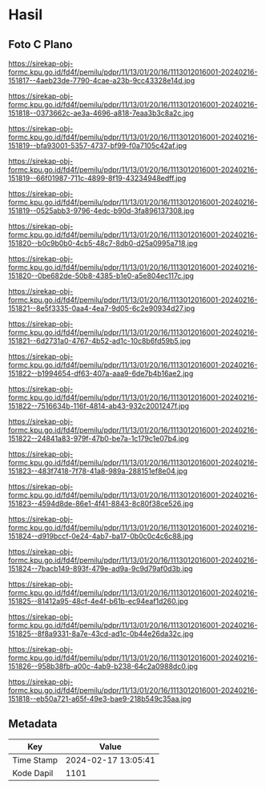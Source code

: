 # Hasil

## Foto C Plano

https://sirekap-obj-formc.kpu.go.id/fd4f/pemilu/pdpr/11/13/01/20/16/1113012016001-20240216-151817--4aeb23de-7790-4cae-a23b-9cc43328e14d.jpg

https://sirekap-obj-formc.kpu.go.id/fd4f/pemilu/pdpr/11/13/01/20/16/1113012016001-20240216-151818--0373662c-ae3a-4696-a818-7eaa3b3c8a2c.jpg

https://sirekap-obj-formc.kpu.go.id/fd4f/pemilu/pdpr/11/13/01/20/16/1113012016001-20240216-151819--bfa93001-5357-4737-bf99-f0a7105c42af.jpg

https://sirekap-obj-formc.kpu.go.id/fd4f/pemilu/pdpr/11/13/01/20/16/1113012016001-20240216-151819--66f01987-711c-4899-8f19-43234948edff.jpg

https://sirekap-obj-formc.kpu.go.id/fd4f/pemilu/pdpr/11/13/01/20/16/1113012016001-20240216-151819--0525abb3-9796-4edc-b90d-3fa896137308.jpg

https://sirekap-obj-formc.kpu.go.id/fd4f/pemilu/pdpr/11/13/01/20/16/1113012016001-20240216-151820--b0c9b0b0-4cb5-48c7-8db0-d25a0995a718.jpg

https://sirekap-obj-formc.kpu.go.id/fd4f/pemilu/pdpr/11/13/01/20/16/1113012016001-20240216-151820--0be682de-50b8-4385-b1e0-a5e804ec117c.jpg

https://sirekap-obj-formc.kpu.go.id/fd4f/pemilu/pdpr/11/13/01/20/16/1113012016001-20240216-151821--8e5f3335-0aa4-4ea7-9d05-6c2e90934d27.jpg

https://sirekap-obj-formc.kpu.go.id/fd4f/pemilu/pdpr/11/13/01/20/16/1113012016001-20240216-151821--6d2731a0-4767-4b52-ad1c-10c8b6fd59b5.jpg

https://sirekap-obj-formc.kpu.go.id/fd4f/pemilu/pdpr/11/13/01/20/16/1113012016001-20240216-151822--b1994654-df63-407a-aaa9-6de7b4b16ae2.jpg

https://sirekap-obj-formc.kpu.go.id/fd4f/pemilu/pdpr/11/13/01/20/16/1113012016001-20240216-151822--7516634b-116f-4814-ab43-932c2001247f.jpg

https://sirekap-obj-formc.kpu.go.id/fd4f/pemilu/pdpr/11/13/01/20/16/1113012016001-20240216-151822--24841a83-979f-47b0-be7a-1c179c1e07b4.jpg

https://sirekap-obj-formc.kpu.go.id/fd4f/pemilu/pdpr/11/13/01/20/16/1113012016001-20240216-151823--483f7418-7f78-41a8-989a-288151ef8e04.jpg

https://sirekap-obj-formc.kpu.go.id/fd4f/pemilu/pdpr/11/13/01/20/16/1113012016001-20240216-151823--4594d8de-86e1-4f41-8843-8c80f38ce526.jpg

https://sirekap-obj-formc.kpu.go.id/fd4f/pemilu/pdpr/11/13/01/20/16/1113012016001-20240216-151824--d919bccf-0e24-4ab7-ba17-0b0c0c4c6c88.jpg

https://sirekap-obj-formc.kpu.go.id/fd4f/pemilu/pdpr/11/13/01/20/16/1113012016001-20240216-151824--7bacb149-893f-479e-ad9a-9c9d79af0d3b.jpg

https://sirekap-obj-formc.kpu.go.id/fd4f/pemilu/pdpr/11/13/01/20/16/1113012016001-20240216-151825--81412a95-48cf-4e4f-b61b-ec94eaf1d260.jpg

https://sirekap-obj-formc.kpu.go.id/fd4f/pemilu/pdpr/11/13/01/20/16/1113012016001-20240216-151825--8f8a9331-8a7e-43cd-ad1c-0b44e26da32c.jpg

https://sirekap-obj-formc.kpu.go.id/fd4f/pemilu/pdpr/11/13/01/20/16/1113012016001-20240216-151826--958b38fb-a00c-4ab9-b238-64c2a0988dc0.jpg

https://sirekap-obj-formc.kpu.go.id/fd4f/pemilu/pdpr/11/13/01/20/16/1113012016001-20240216-151818--eb50a721-a65f-49e3-bae9-218b549c35aa.jpg


## Metadata

| Key        | Value               |
| ---------- | ------------------- |
| Time Stamp | 2024-02-17 13:05:41 |
| Kode Dapil | 1101                |



